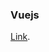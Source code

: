 

### Vuejs
 [Link](https://www.youtube.com/watch?v=juocv4AtrHo&list=PL4cUxeGkcC9hYYGbV60Vq3IXYNfDk8At1&index=8).

